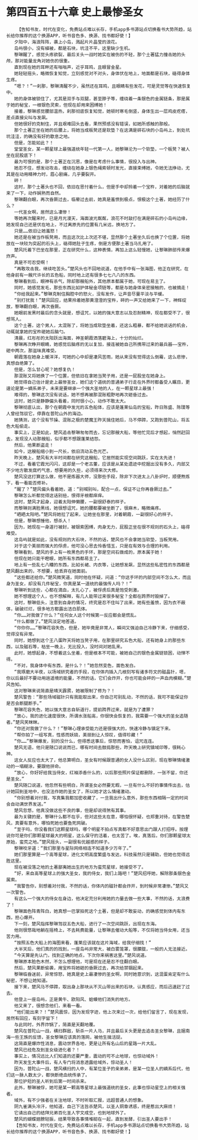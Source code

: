# 第四百五十六章 史上最惨圣女
        【告知书友，时代在变化，免费站点难以长存，手机app多书源站点切换看书大势所趋，站长给你推荐的这个换源APP，听书音色多、换源、找书都好使！】
       夕阳中，海浪阵阵，袭上小岛，溅起片片晶莹的浪花。
       岛屿很小，没有植被，都是石块，坑洼不平，这里缺少生机。
       黎琳醒了，感觉头疼欲裂，最后关头一战时她实在被伤的不轻，那个土著猛力撞击她的头颅，那对能量龙角对她伤的很重。
       直到现在她的耳畔还有嗡嗡声，近乎耳鸣，且眼冒金星。
       她轻轻摇头，略微恢复知觉，立刻感觉对不对头，身体伏在地上，地面都是石块，硌得身体生疼。
       “嗯？！”一刹那，黎琳清醒不少，虽然还在耳鸣，且眼睛有些发花，可是灵觉等在快速恢复中。
       她的身体被锁住了，尤其是双手与双腿，甚至脖子等，缠绕着一条银色的金属链条，那是属于她的秘宝，一根银色灵索，但现在却用来困缚她！
       接着，黎琳感觉腰部温热，刹那彻底恢复知觉，她顿时寒毛倒竖，身体生出一层鸡皮疙瘩，差点直接尖叫与发飙。
       但她很好的克制住，并且艰难回头去看，果然预感没有错误，如她所感触的那般。
       那个土著正坐在她的后腰上，将她当成板凳还是软垫？在这满是碎石块的小岛屿上，到处坑坑洼洼，的确没有好的歇息之地。
       但是，怎能如此？！
       堂堂圣女，某一颗星球上最强道统年轻一代第一人，她黎琳沦为一个软垫，一个板凳？被人坐在屁股底下！
       最为可恨的是，那个土著正在沉思，像是在考虑什么事情，很投入与出神。
       她忍不住，想发动攻击，缠绕在她身上银色绳索顿时发光，直接束缚她，令她无法挣动，尤其是在动用精神力时，眉心剧痛，几乎要裂开。
       砰！
       这时，那个土著头也不回，依旧在思忖着什么，但是手中却拎着一个宝杵，对着她的后脑就来了一下，动作娴熟而自然。
       黎琳翻白眼，再次昏厥过去，临晕过去前，她真是羞愤到极点，恨极这个土著，她经历了什么？
       一代圣女啊，居然这么凄惨！
       等她再次醒来时，已是月光漫天，海面波光粼粼，浪花不时敲打在满是碎石的小岛屿边缘，她发现自己还是伏在地上，不过离原先的位置有几米远，换地方了。
       只是……依旧让她羞怒！
       她还是在被当作板凳用，而且这次比上次还不堪，显然那个土著坐久后也换了个位置，将她放在一块较为突起的石头上，硌得她肚子生疼，倒是方便那土著当马扎用了。
       楚风托着下巴坐在那里，正在研究什么，这种表情，再加上这么轻慢她，让黎琳肺部传来爆炸声。
       真是不可忍受啊！
       “再敢攻击我，继续吃苦头。”楚风头也不回地说道，在他手中有一张海图，他正在研究，在他身前有一艘尺许长的五色船，同时地上还有很多七七八八的东西。
       黎琳看到后，眼神有杀气，除却那艘船外，其他原本都属于她，可现在易主了。
       同时，她感觉发毛，那些东西比如护体秘金项链等，都是与她身体亲密接触的，也被摘走！
       “你给我起来。”黎琳克制住胸腔中的怒火，没有发作，让声音尽量平淡与平缓。
       “别打扰我！”楚风回应，结果拎着她那黄澄澄的宝杵，砰的一声又给她来了一下，神辉绽放，黎琳翻白眼，再次昏厥。
       她眼前发黑时最后的念头就是，想诅咒，以她的强大意志以及忍耐精神，现在都受不了，很想骂人。
       这个土著，这个男人，太混账了，将她当成软垫坐着，还这么粗暴，都不给她说话的机会，动辄就拿她的宝杵砸她后脑勺。
       清晨，红彤彤的太阳跃出海面，神圣朝霞洒落碧海上，十分的灿烂。
       黎琳再次睁开眼睛，她感觉后脑疼的无以复加，接连被她自己所携带过来的最兵器——宝杵，砸中两次，那滋味真难受。
       朝霞落在她身上暖洋洋，可她的心中却是凄风苦雨，她从来没有觉得这么倒霉，这么悲惨，真想自绝算了。
       但是，怎么甘心呢？她想复仇！
       那混账又将她换了一个位置，但依旧在拿她当凳子用，还是一屁股坐在她身上。
       她觉得自己估计是史上最惨圣女，她们这个道统的普通弟子行走在外界时都备受人瞩目，更遑论是第一嫡系弟子，未来是要继承一个强大圣地的人，在一颗星球上最强！
       难得的，黎琳这次没有说话，她不想再被那混账粗野地再次砸昏过去。
       这时，她只是静静偏头看着，同时很小心，动作不敢太大。
       黎琳彻底认出，那个在朝霞中发光的五色船体，应该是蓬莱仙岛的宝船，昨日陈盛、陈璞等人曾经驾驭它，停靠在普陀山外的海边。
       她猜测，这个没有节操、混账之极的楚魔王昨天擒住她后，马不停蹄，又跑到普陀山，将五色大船偷走。
       事实上，正是如此，楚风追击黎琳匆匆而去，忘记那艘大船，等他忙完后才想起，悄然赶回去，发现没人动那艘船，似乎都不想跟蓬莱结怨。
       然后，他果断盗走！
       如今，这艘船缩小到一尺长，依旧流动五色光芒。
       昨天晚上，楚风有大半时间都在研究这艘船，它居然能实现空间跳跃，实在太先进！
       不过，看着它霞光闪闪，这却是一个老古董，应该是从某处遗迹中挖掘出没有多久，内部又不少地方散发腐朽气息，想要用的久些，必须得来次大修。
       楚风没这打算这么做，他不是炼器大师，没那些手段，除非下次进太上八卦炉时，顺便熬炼下，看一看能否修补。
       “醒了？”楚风偏头看着她，道：“别喊别叫，配合一点，保证不让你再昏厥过去。”
       黎琳怎么听都觉得这话别扭，恨得牙根都痒痒。
       这时，楚风才起身，迎着太阳伸懒腰，一副很舒泰的样子。
       而黎琳则满脸黑线，她很想诅咒，她的腰都要被坐断了，很麻木，略微痛疼。
       “晒晒太阳吧。”楚风将她拉了起来，让她坐在那里，对着朝霞，一副很好心的样子。
       但是，黎琳想捶他，想杀人！
       因为，她现在一身道行被封，被银索困缚，肉身无力，屁股正坐在很不规则的石头上，硌得难受。
       这岛屿就是如此，没有规则的大石块，不然的话，楚风也不会拿她当软垫，当板凳用。
       对于这个美丽而强大的俘虏，他可没心思去怜香惜玉，只是在有效与合理的利用。
       黎琳看到，楚风的手上有一枚黑色的手环，那是空间石做成的，原本属于她！
       但现在她只能干瞪眼，她所有东西都易主了。
       地上有一些乱七八糟的东西，比如长裙、内衣等，让她想发飙，显然这些私密性的东西都是楚风翻出来的，不想要，给丢弃在她面前。
       “这些都还给你。”楚风微笑道，同时他在怀疑，问道：“你这手环的内部空间不怎么大，而且身为圣女，却没有几件秘宝，你真是某一道统的最强传人吗？！”
       黎琳听到这些，心都在滴血，太扎心了，被俘虏后真是饱受刺激。
       她不想理这个人，也不想解释，有几人能带过来很多秘宝？全都在跨界时毁掉了。
       这时，黎琳低头，注意到自身的情况，终究是忍不住叫了出来，她有些羞愤，因为衣不蔽体，破破烂烂，很多地方都露出洁白肌体。
       “你……对我做了什么？”任何女人这个时候第一反应都会是慌乱。
       “什么都做了。”楚风淡定地答道。
       “你你你……”黎琳花容失色，但是，她毕竟是非常人，瞬间又强迫自己冷静下来，仔细感受，觉得没有异常。
       同时，她想到这个王八蛋昨天将她当凳子用，在那里研究五色大船，还有她身上的那些东西，以及磁石等，枯坐一晚上，无比投入，没时间对她乱来。
       此时，她想起身，不想着这么坐着，但是根本不可能，被她自己的银色金属链锁困，动惮不得。
       “不对，我身体中有东西，是什么？！”她忽然变色，面色发白。
       “我琢磨大半夜，以场域研究者的手段，在你体内插入几根刻写有诸多符文的磁晶针，嗯，你以后最好不要动用逍遥境的能量，不然的话，它们会炸开，你也可能会砰的一声血肉模糊。”楚风告知。
       这对黎琳来说简直是晴天霹雳，她被限制了修为？！
       楚风警告：“那些场域磁针只有我能取出来，你自己可别乱动，不然的话，我可不能保证你是否会断腿断手。”
       黎琳花容失色，她以强大意志自斩道行，提前跨界过来，就是为了遭罪？
       “放心，我的进化速度很快，所谓水涨船高，你很快会恢复的，我需要一个强大的圣女追随者。”楚风笑眯眯。
       “你还对我做了什么？！”黎琳心理承受能力还是很强大的，快速冷静与镇定下来。
       “帮你拍了一组写真，性感而妖娆，美丽到让人惊叹，值得珍藏！”
       “你……”黎琳爆发，别的没什么，但得悉这事后，惊怒而害怕，诅咒连连。
       楚风无语，他只是随口说说而已，哪有时间去鼓捣那些，昨天晚上研究镇域印等，很耗心神。
       这女人反应也太大了，他总算明白，圣女有时候跟普通的女人没什么区别，现在黎琳情绪激动的一塌糊涂，要跟他拼命。
       “放心，你好好给我当侍女，红袖添香什么的，以后那些照片保证都删除，一张不留，你还是圣女。”
       楚风随口说道，他忽然有些明白，所谓圣女必然要无暇，一旦有什么不好的事情传出去，估计她回到圣地中，也没法作她的圣女了，所以她才这么情绪激动。
       “你别想着对付我，写真集我都加密收藏了，一旦我出什么意外，那些东西相隔一定的时间会自动满世界发送。”
       楚风忽悠，他真没做这些不良的事，但是却说得煞有其事。
       最为关键的是，黎琳什么都不在乎，但对这些太在意，哪怕很怀疑，也郑重对待，在警告楚风，真要有意外，哪怕死她也要鱼死网破。
       “至于吗，你没看我们这颗星球吗，哪个明星不拍点写真都不好意思出门跟人打招呼。按理说你可是你们那颗星球最大的明星，这么保守的活着，也太苦了。唉，真落后，你们那颗星球太原始，蛮荒之地。”楚风摇头，一副很有优越感的样子。
       黎琳咬牙道：“我们那里与星际网络相连不知道多少万年了。”
       她们那里算是一个高等星球，进化文明高度繁盛与发达，科技虽然只是辅助，但她也觉得远胜这里。
       现在被没落之地的土著鄙夷她出生的地方为蛮荒星球，她接受不了。
       “好，来自高等星球上的强大圣女，我的侍女，我们上路吧！”楚风招呼她，解除那条银色金属索。
       “我警告你，别想着对付我，不然的话，你体内的磁针都会炸开，到时候非常凄惨。”楚风又一次警告。
       有这么一个强大的侍女在身边，他决定充分利用她的力量去做一些大事，不然的话，太浪费了！
       黎琳面色阵青阵白，她真想一巴掌拍死这个土著，但是却不敢妄动，的确感觉到体内有东西，担心爆开。
       下一刻，楚风指挥黎琳驾驭五色大船，进行了一次空间跳跃，出现在东海。
       他则很悠哉地躺在摇椅上，不去耗费能量，让黎琳去催动大船等，不仅将她当侍女用，还当苦力用。
       “按照五色大船上的海图来看，蓬莱应该就在这片海域，给我仔细找！”
       大半天后，他们真的的找到，一座岛屿非常大，被白雾笼罩，很朦胧，一般的人无法接近。
       “今天算是先认门，找到正确的地点，下次你来祸害这里。”楚风说道。
       黎琳原本脸色木然，不怎么想理他，可是现在还是忍不住翻白眼。
       然后，楚风果断偷袭，用宝杵将她砸的昏厥过去，再次给禁锢起来。
       黎琳临昏迷前，异常惊怒，她真是史上最凄惨的圣女啊，同时她意识到，这混蛋肯定有什么秘密，不想让她知道。
       接下来，楚风马不停蹄，取出身上那块从不灭山带出来的石块，认真感应，而后迅速赶了过去。
       他登上一座岛屿，正是黄牛、欧阳风、蛤蟆他们消失的地方。
       他又来了，很想念他们，来看一看。
       “他们能出来？！”楚风震惊，因为发现字迹，他上次来过一次，给他们留言了，现在发现，居然有回应，有刻字留下！
       与此同时，外界炸锅了，简直是天翻地覆。
       楚风在普陀山一战，横扫群敌，斩杀一片人马，并且最后关头更是去追击圣女黎琳，且据南海一些王族的反馈，圣女黎琳应该真的落网，被他生擒活捉。
       这简直是爆炸性消息，震动世界各地，更是让所有名山后的星路一片大乱。
       楚风已经危及到圣女级进化者？！
       事实上，情况远比人们知道的还要严重，震动的可不止地球，也惊动域外！
       昨天发生大事件后，有人专门将消息透露给域外，惊动圣人！
       因为，普陀山一战，楚风横扫的人中，有某位圣子的亲弟弟，是某一位圣人的嫡系后代，他们这一脉人数太少，都快断绝血统传承了。
       那位护短的圣人听到后第一时间杀来。
       此外，黎琳被俘，她可是某一颗高等星球上最强道统的圣女，此事也惊动星空上的相关强者。
       域外，有不少强者在关注地球，不时听取汇报，远超普通人的想象。
       阴九雀满头冷汗，他知道，自己下法旨杀楚风，以圣人铜章诱惑，终是惹出大麻烦！
       它请出自己的结拜兄弟百化圣人宇文成空，也到地球外了。
       楚风的蝴蝶翅膀轻振，结果导致各事情堆砌在一起，直到发酵，引出圣人要出手！
       【告知书友，时代在变化，免费站点难以长存，手机app多书源站点切换看书大势所趋，站长给你推荐的这个换源APP，听书音色多、换源、找书都好使！】
